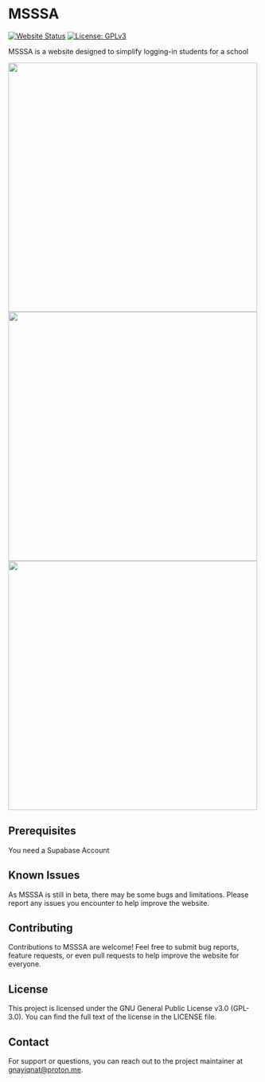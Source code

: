 # MSSSA

[![Website Status](https://img.shields.io/website-up-down-green-red/http/shields.io.svg)](https://msssa.pages.dev) [![License: GPLv3](https://img.shields.io/badge/License-GPLv3-blue.svg)](https://github.com/gnayiqnat/msssa/blob/main/LICENSE)

MSSSA is a website designed to simplify logging-in students for a school

<div><img src="https://github.com/gnayiqnat/msssa/assets/133224159/677b3d2b-28e0-48f4-a9c8-47cfc4ce74fc" width="500" /></div>
<div><img src="https://github.com/gnayiqnat/msssa/assets/133224159/a7cdb2d7-d377-4017-bf3b-71a2c6056b76" width="500"  /></div>
<div><img src="https://github.com/gnayiqnat/msssa/assets/133224159/02531219-dcbf-4064-8458-de555672a0b8" width="500" /></div>


## Prerequisites

You need a Supabase Account

## Known Issues

As MSSSA is still in beta, there may be some bugs and limitations. Please report any issues you encounter to help improve the website.

## Contributing

Contributions to MSSSA are welcome! Feel free to submit bug reports, feature requests, or even pull requests to help improve the website for everyone.

## License
This project is licensed under the GNU General Public License v3.0 (GPL-3.0). You can find the full text of the license in the LICENSE file.

## Contact

For support or questions, you can reach out to the project maintainer at [gnayiqnat@proton.me](mailto:gnayiqnat@proton.me).
